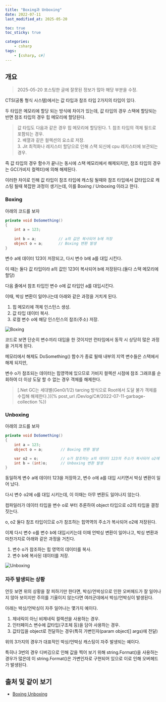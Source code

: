 ```yaml
---
title: "Boxing과 Unboxing"
date: 2022-07-11
last_modified_at: 2025-05-20

toc: true
toc_sticky: true

categories:
    - csharp
tags:
    - [csharp, c#]
---
```


## 개요

> 2025-05-20 포스팅한 글에 잘못된 정보가 많아 해당 부분을 수정.

CTS(공통 형식 시스템)에서는 값 타입과 참조 타입 2가지의 타입이 있다.
  
두 타입은 메모리에 할당 되는 방식에 차이가 있는데, 값 타입의 경우 스택에 할당되는 반면 참조 타입의 경우 힙 메모리에 할당된다.

> 값 타입도 다음과 같은 경우 힙 메모리에 할당된다.
    1. 참조 타입의 객체 필드로 포함되는 경우.  
    2. 배열과 같은 컬렉션의 요소로 저장.  
    3. Jit 최적화나 레지스터 할당으로 인해 스택 되신에 cpu 레지스터에 보관되는 경우.  
  
즉 값 타입의 경우 함수가 끝나는 동시에 스택 메모리에서 해제되지만, 참조 타입의 경우는 GC(가비지 컬렉터)에 의해 해제된다.
  
이러한 차이로 인해 값 타입이 참조 타입에 캐스팅 될때와 참조 타입에서 값타입으로 캐스팅 될때 복잡한 과정이 생기는데, 이를 Boxing / Unboxing 이라고 한다.

### Boxing

아래의 코드를 보자

```cs
private void DoSomething()
{
    int a = 123;
        
    int b = a;          // a의 값은 복사되어 b에 저장
    object o = a;       // Boxing 변환 발생
}
```

변수 a에 데이터 123이 저장되고, 다시 변수 b에 a를 대입 시킨다.

이 때는 둘다 값 타입이라 a의 값인 123이 복사되어 b에 저장된다.(둘다 스택 메모리에 할당)

다음 줄에서 참조 타입인 변수 o에 값 타입인 a를 대입시킨다.

이때, 박싱 변환이 일어나는데 아래와 같은 과정을 거치게 된다.

1. 힙 메모리에 객체 인스턴스 생성.
2. 값 타입 데이터 복사.
3. 로컬 변수 o에 해당 인스턴스의 참조(주소) 저장.

![Boxing](https://docs.microsoft.com/ko-kr/dotnet/csharp/programming-guide/types/media/boxing-and-unboxing/boxing-operation-i-o-variables.gif)

코드로 보면 단순히 변수끼리 대입을 한 것이지만 런타임에서 동작 시 상당히 많은 과정을 거치게 된다.

메모리에서 해제도 DoSomething() 함수가 종료 될때 내부의 지역 변수들은 스택에서 해제 되지만,

변수 o가 참조되는 데이터는 힙영역에 있으므로 가비지 컬렉션 시점에 참조 그래프를 순회하여 더 이상 도달 할 수 없는 경우 객체를 해제한다.

> [.Net GC는 세대별(Gen0/1/2) tarcing 방식으로 Root에서 도달 불가 객체를 수집해 해제한다.]({% post_url /Devlog/C#/2022-07-11-garbage-collection %})

### Unboxing

아래의 코드를 보자

```cs
private void DoSomething()
{
    int a = 123;
    object o = a;        // Boxing 변환 발생

    var o2 = o;          // o가 참조하는 a의 데이터 123의 주소가 복사되어 o2에 저장
    int b = (int)o;      // Unboxing 변환 발생
}
```

동일하게 변수 a에 데이터 123을 저장하고, 변수 o에 a를 대입 시키면서 박싱 변환이 일어 났다.

다시 변수 o2에 o를 대입 시키는데, 이 이때는 아무 변환도 일어나지 않는다.

컴파일러가 데이터 타입을 변수 o로 부터 추론하여 object 타입으로 o2의 타입을 결정짓는다.

o, o2 둘다 참조 타입이므로 o가 참조하는 힙역역의 주소가 복사되어 o2에 저장된다.

이제 다시 변수 o를 변수 b에 대입시키는데 이때 언박싱 변환이 일어나고, 박싱 변환과 마찬가지로 아래와 같은 과정을 거친다.

 1. 변수 o가 참조하는 힙 영역의 데이터를 복사.
 2. 변수 b에 복사된 데이터를 저장.

![Unboxing](https://docs.microsoft.com/ko-kr/dotnet/csharp/programming-guide/types/media/boxing-and-unboxing/unboxing-conversion-operation.gif)

### 자주 발생되는 상황

언듯 보면 위의 상황을 잘 피하기만 한다면, 박싱/언박싱으로 인한 오버헤드가 잘 일어나지 않아 보이지만 주의를 기울이지 않는다면 여러군데에서 박싱/언박싱이 발생된다.

아래는 박싱/언박싱이 자주 일어나는 몇가지 예이다.

1. 제네릭이 아닌 비제네릭 컬렉션을 사용하는 경우.
2. 인터페이스 변수에 값타입(구조체 등)을 담아 사용하는 경우.
3. 값타입을 object로 전달하는 경우(특히 가변인자(param object[] args)에 전달)

위의 3가지의 경우가 대표적인 박싱/언박싱 캐스팅이 자주 발생되는 예이다.

특히나 3번의 경우 디버깅으로 인해 값을 찍어 보기 위해 string.Format()을 사용하는 경우가 많은데 이 string.Format()은 가변인자로 구현되어 있으로 이로 인해 오버헤드가 발생된다.

## 출처 및 같이 보기

- [Boxing Unboxing](https://docs.microsoft.com/ko-kr/dotnet/csharp/programming-guide/types/boxing-and-unboxing)
